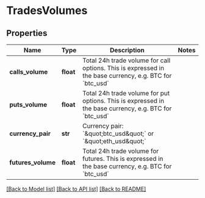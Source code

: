 # TradesVolumes

## Properties
Name | Type | Description | Notes
------------ | ------------- | ------------- | -------------
**calls_volume** | **float** | Total 24h trade volume for call options. This is expressed in the base currency, e.g. BTC for &#x60;btc_usd&#x60; | 
**puts_volume** | **float** | Total 24h trade volume for put options. This is expressed in the base currency, e.g. BTC for &#x60;btc_usd&#x60; | 
**currency_pair** | **str** | Currency pair: &#x60;\&quot;btc_usd\&quot;&#x60; or &#x60;\&quot;eth_usd\&quot;&#x60; | 
**futures_volume** | **float** | Total 24h trade volume for futures. This is expressed in the base currency, e.g. BTC for &#x60;btc_usd&#x60; | 

[[Back to Model list]](../README.md#documentation-for-models) [[Back to API list]](../README.md#documentation-for-api-endpoints) [[Back to README]](../README.md)


